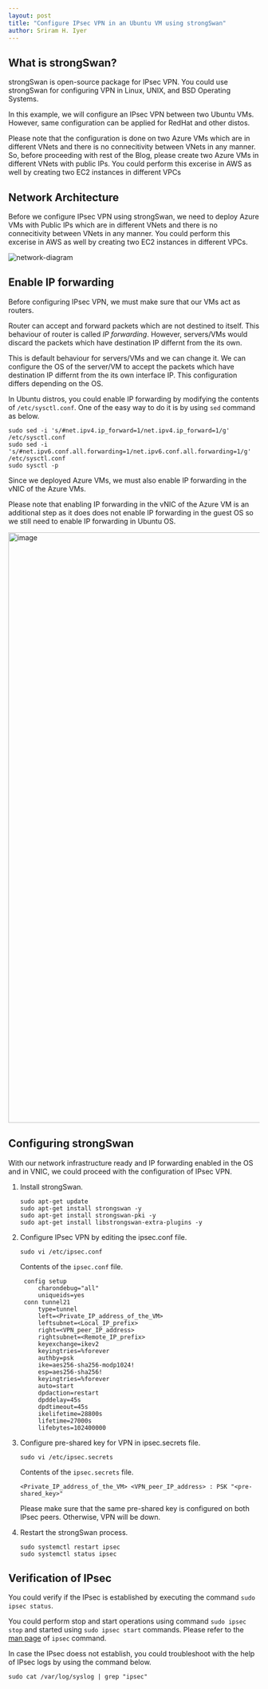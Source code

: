 ```yaml
---
layout: post
title: "Configure IPsec VPN in an Ubuntu VM using strongSwan"
author: Sriram H. Iyer
---
```


## What is strongSwan?

strongSwan is open-source package for IPsec VPN. You could use strongSwan for configuring VPN in Linux, UNIX, and BSD Operating Systems.

In this example, we will configure an IPsec VPN between two Ubuntu VMs. However, same configuration can be applied for RedHat and other distos.

Please note that the configuration is done on two Azure VMs which are in different VNets and there is no connecitivity between VNets in any manner. So, before proceeding with rest of the Blog, please create two Azure VMs in different VNets with public IPs. You could perform this excerise in AWS as well by creating two EC2 instances in different VPCs

## Network Architecture

Before we configure IPsec VPN using strongSwan, we need to deploy Azure VMs with Public IPs which are in different VNets and there is no connecitivity between VNets in any manner. You could perform this excerise in AWS as well by creating two EC2 instances in different VPCs.

![network-diagram](https://github.com/hisriram96/blog/assets/56336513/e96227a5-ada4-45b9-86c1-37c3826ac269)


## Enable IP forwarding

Before configuring IPsec VPN, we must make sure that our VMs act as routers.

Router can accept and forward packets which are not destined to itself. This behaviour of router is called *IP forwarding*. However, servers/VMs would discard the packets which have destination IP differnt from the its own.

This is default behaviour for servers/VMs and we can change it. We can configure the OS of the server/VM to accept the packets which have destination IP differnt from the its own interface IP. This configuration differs depending on the OS.

In Ubuntu distros, you could enable IP forwarding by modifying the contents of ```/etc/sysctl.conf```. One of the easy way to do it is by using ```sed``` command as below.

```
sudo sed -i 's/#net.ipv4.ip_forward=1/net.ipv4.ip_forward=1/g' /etc/sysctl.conf
sudo sed -i 's/#net.ipv6.conf.all.forwarding=1/net.ipv6.conf.all.forwarding=1/g' /etc/sysctl.conf
sudo sysctl -p
```

Since we deployed Azure VMs, we must also enable IP forwarding in the vNIC of the Azure VMs.

Please note that enabling IP forwarding in the vNIC of the Azure VM is an additional step as it does does not enable IP forwarding in the guest OS so we still need to enable IP forwarding in Ubuntu OS.

<img width="1184" alt="image" src="https://github.com/hisriram96/blog/assets/56336513/056e8a7a-7d29-47d3-a540-95a1bfca7e1c">


## Configuring strongSwan

With our network infrastructure ready and IP forwarding enabled in the OS and in VNIC, we could proceed with the configuration of IPsec VPN.

1. Install strongSwan.

   ```
   sudo apt-get update
   sudo apt-get install strongswan -y
   sudo apt-get install strongswan-pki -y
   sudo apt-get install libstrongswan-extra-plugins -y
   ```

2. Configure IPsec VPN by editing the ipsec.conf file.

   ```
   sudo vi /etc/ipsec.conf
   ```

   Contents of the ```ipsec.conf``` file.

   ```
	config setup
		charondebug="all"
		uniqueids=yes
	conn tunnel21
		type=tunnel
		left=<Private_IP_address_of_the_VM>
		leftsubnet=<Local_IP_prefix>
		right=<VPN_peer_IP_address>
		rightsubnet=<Remote_IP_prefix>
		keyexchange=ikev2
		keyingtries=%forever
		authby=psk
		ike=aes256-sha256-modp1024!
		esp=aes256-sha256!
		keyingtries=%forever
		auto=start
		dpdaction=restart
		dpddelay=45s
		dpdtimeout=45s
		ikelifetime=28800s
		lifetime=27000s
		lifebytes=102400000
   ```

5. Configure pre-shared key for VPN in ipsec.secrets file.

   ```
   sudo vi /etc/ipsec.secrets
   ```

   Contents of the ```ipsec.secrets``` file.

   ```
   <Private_IP_address_of_the_VM> <VPN_peer_IP_address> : PSK "<pre-shared_key>"
   ```

   Please make sure that the same pre-shared key is configured on both IPsec peers. Otherwise, VPN will be down.

7. Restart the strongSwan process.

   ```
   sudo systemctl restart ipsec
   sudo systemctl status ipsec
   ```

## Verification of IPsec

You could verify if the IPsec is established by executing the command ```sudo ipsec status```.

You could perform stop and start operations using command ```sudo ipsec stop``` and started using ```sudo ipsec start``` commands. Please refer to the [man page](https://manpages.ubuntu.com/manpages/noble/en/man8/ipsec.8.html) of ```ipsec``` command.

In case the IPsec doess not establish, you could troubleshoot with the help of IPsec logs by using the command below.

```
sudo cat /var/log/syslog | grep "ipsec"
```

<link rel="alternate" type="application/rss+xml"  href="{{ site.url }}/feed.xml" title="{{ site.title }}">
